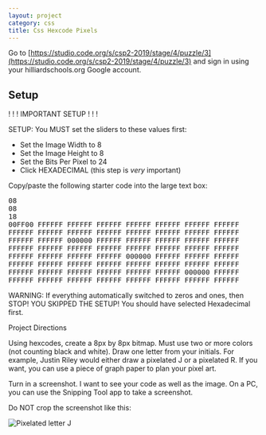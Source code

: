 ```yaml
---
layout: project
category: css
title: Css Hexcode Pixels
---
```


Go to [https://studio.code.org/s/csp2-2019/stage/4/puzzle/3](https://studio.code.org/s/csp2-2019/stage/4/puzzle/3) and sign in using your hilliardschools.org Google account.

## Setup

! ! ! IMPORTANT SETUP ! ! !

SETUP: You MUST set the sliders to these values first:
  - Set the Image Width to 8
  - Set the Image Height to 8
  - Set the Bits Per Pixel to 24
  - Click HEXADECIMAL (this step is *very* important)


Copy/paste the following starter code into the large text box:
<pre>
08
08
18
00FF00 FFFFFF FFFFFF FFFFFF FFFFFF FFFFFF FFFFFF FFFFFF
FFFFFF FFFFFF FFFFFF FFFFFF FFFFFF FFFFFF FFFFFF FFFFFF
FFFFFF FFFFFF 000000 FFFFFF FFFFFF FFFFFF FFFFFF FFFFFF
FFFFFF FFFFFF FFFFFF FFFFFF FFFFFF FFFFFF FFFFFF FFFFFF
FFFFFF FFFFFF FFFFFF FFFFFF 000000 FFFFFF FFFFFF FFFFFF
FFFFFF FFFFFF FFFFFF FFFFFF FFFFFF FFFFFF FFFFFF FFFFFF
FFFFFF FFFFFF FFFFFF FFFFFF FFFFFF FFFFFF 000000 FFFFFF
FFFFFF FFFFFF FFFFFF FFFFFF FFFFFF FFFFFF FFFFFF FFFFFF
</pre>

WARNING: If everything automatically switched to zeros and ones, then STOP! YOU SKIPPED THE SETUP! You should have selected Hexadecimal first.

Project Directions

Using hexcodes, create a 8px by 8px bitmap. Must use two or more colors (not counting black and white). Draw one letter from your initials. For example, Justin Riley would either draw a pixelated J or a pixelated R. If you want, you can use a piece of graph paper to plan your pixel art.



Turn in a screenshot. I want to see your code as well as the image. On a PC, you can use the Snipping Tool app to take a screenshot.

Do NOT crop the screenshot like this:

![Pixelated letter J](/gdad\css\CssHexcodePixels\hexcodepixels.png)
